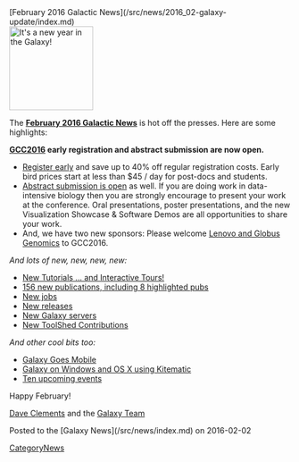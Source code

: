<div class='newsItemHeader'>[February 2016 Galactic News](/src/news/2016_02-galaxy-update/index.md)</div>

<div class='right'>
<a href='/src/galaxy-updates/2016_01/index.md'><img src="/src/images/galaxy-logos/GalaxyNews.png" alt="It's a new year in the Galaxy!" width=150 /></a><br />
</div>

The **[February 2016 Galactic News](/src/galaxy-updates/2016_02/index.md)** is hot off the presses.  Here are some highlights:

**[GCC2016](/src/galaxy-updates/2016_02/index.md#gcc2016) early registration and abstract submission are now open.**  
* [Register early](/src/galaxy-updates/2016_02/index.md#gcc2016-early-registration-is-open) and save up to 40% off regular registration costs. Early bird prices start at less than $45 / day for post-docs and students.
* [Abstract submission is open](/src/galaxy-updates/2016_02/index.md#gcc2016-abstract-submission-is-open) as well. If you are doing work in data-intensive biology then you are strongly encourage to present your work at the conference.  Oral presentations, poster presentations, and the new Visualization Showcase & Software Demos are all opportunities to share your work.
* And, we have two new sponsors: Please welcome [Lenovo and Globus Genomics](/src/galaxy-updates/2016_02/index.md#sponsors) to GCC2016.   

*And lots of new, new, new, new:*

* [New Tutorials ... and Interactive Tours!](/src/galaxy-updates/2016_02/index.md#new-tutorials--and-tours) 
* [156 new publications, including 8 highlighted pubs](/src/galaxy-updates/2016_02/index.md#new-papers)
* [New jobs](/src/galaxy-updates/2016_02/index.md#whos-hiring)
* [New releases](/src/galaxy-updates/2016_02/index.md#releases)
* [New Galaxy servers](/src/galaxy-updates/2016_02/index.md#new-public-galaxy-servers)
* [New ToolShed Contributions](/src/galaxy-updates/2016_02/index.md#toolshed-contributions)

*And other cool bits too:*

* [Galaxy Goes Mobile](/src/galaxy-updates/2016_02/index.md#galaxy-goes-mobile)
* [Galaxy on Windows and OS X using Kitematic](/src/galaxy-updates/2016_02/index.md#galaxy-on-windows-and-os-x-using-kitematic)
* [Ten upcoming events](/src/galaxy-updates/2016_02/index.md#upcoming-events)

Happy February!

[Dave Clements](/src/dave-clements/index.md) and the [Galaxy Team](/src/galaxy-team/index.md)

<div class='newsItemFooter'>Posted to the [Galaxy News](/src/news/index.md) on 2016-02-02 </div>

[CategoryNews](/src/category-news/index.md)
